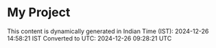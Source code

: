# My Project

This content is dynamically generated in Indian Time (IST): 2024-12-26 14:58:21 IST
Converted to UTC: 2024-12-26 09:28:21 UTC
